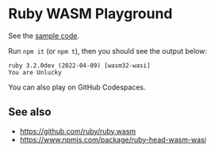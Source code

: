 # Ruby WASM Playground

See the [sample code](index.js).

Run `npm it` (or `npm t`), then you should see the output below:

```
ruby 3.2.0dev (2022-04-09) [wasm32-wasi]
You are Unlucky
```

You can also play on GitHub Codespaces.

## See also

- https://github.com/ruby/ruby.wasm
- https://www.npmjs.com/package/ruby-head-wasm-wasi
